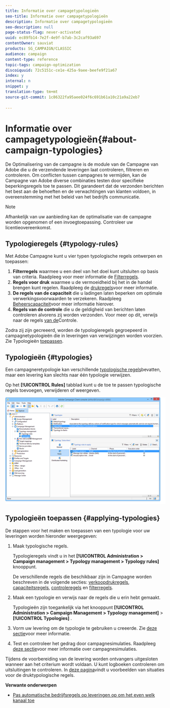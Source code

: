 ```yaml
---
title: Informatie over campagetypologieën
seo-title: Informatie over campagetypologieën
description: Informatie over campagetypologieën
seo-description: null
page-status-flag: never-activated
uuid: ec89fb14-7e2f-4e9f-b7ab-3c2caf93a697
contentOwner: sauviat
products: SG_CAMPAIGN/CLASSIC
audience: campaign
content-type: reference
topic-tags: campaign-optimization
discoiquuid: 72c5151c-ce1e-425a-9aee-beefe9f21a67
index: y
internal: n
snippet: y
translation-type: tm+mt
source-git-commit: 1c86322fa95aee024f6c691b61a10c21a9a22eb7

---
```



# Informatie over campagetypologieën{#about-campaign-typologies}

De Optimalisering van de campagne is de module van de Campagne van Adobe die u de verzendende leveringen laat controleren, filtreren en controleren. Om conflicten tussen campagnes te vermijden, kan de Campagne van Adobe diverse combinaties testen door specifieke beperkingsregels toe te passen. Dit garandeert dat de verzonden berichten het best aan de behoeften en de verwachtingen van klanten voldoen, in overeenstemming met het beleid van het bedrijfs communicatie.

>[!NOTE]
>
>Afhankelijk van uw aanbieding kan de optimalisatie van de campagne worden opgenomen of een invoegtoepassing. Controleer uw licentieovereenkomst.

## Typologieregels {#typology-rules}

Met Adobe Campagne kunt u vier typen typologische regels ontwerpen en toepassen:

1. **Filterregels** waarmee u een deel van het doel kunt uitsluiten op basis van criteria. Raadpleeg voor meer informatie de [Filterregels](../../campaign/using/filtering-rules.md).
1. **Regels voor druk** waarmee u de vermoeidheid bij het in de handel brengen kunt regelen. Raadpleeg de [drukregels](../../campaign/using/pressure-rules.md)voor meer informatie.
1. **De regels van de capaciteit** die u ladingen laten beperken om optimale verwerkingsvoorwaarden te verzekeren. Raadpleeg [Beheerscapaciteit](../../campaign/using/consistency-rules.md#controlling-capacity)voor meer informatie hierover.
1. **Regels van de controle** die u de geldigheid van berichten laten controleren alvorens zij worden verzonden. Voor meer op dit, verwijs naar de regels [van de](../../campaign/using/control-rules.md)Controle.

Zodra zij zijn gecreeerd, worden de typologieregels gegroepeerd in campagnetypologieën die in leveringen van verwijzingen worden voorzien. Zie Typologieën [toepassen](#applying-typologies).

## Typologieën {#typologies}

Een campagneretypologie kan verschillende [typologische regels](#typology-rules)bevatten, maar een levering kan slechts naar één typologie verwijzen.

Op het **[!UICONTROL Rules]** tabblad kunt u de toe te passen typologische regels toevoegen, verwijderen of weergeven.

![](assets/campaign_opt_rules_tab.png)

## Typologieën toepassen {#applying-typologies}

De stappen voor het maken en toepassen van een typologie voor uw leveringen worden hieronder weergegeven:

1. Maak typologische regels.

   Typologieregels vindt u in het **[!UICONTROL Administration > Campaign management > Typology management > Typology rules]** knooppunt.

   De verschillende regels die beschikbaar zijn in Campagne worden beschreven in de volgende secties: [verkoopdrukregels](../../campaign/using/pressure-rules.md), [capaciteitsregels](../../campaign/using/consistency-rules.md#controlling-capacity), [controleregels](../../campaign/using/control-rules.md) en [filterregels](../../campaign/using/filtering-rules.md).

1. Maak een typologie en verwijs naar de regels die u erin hebt gemaakt.

   Typologieën zijn toegankelijk via het knooppunt **[!UICONTROL Administration > Campaign Management > Typology management]** > **[!UICONTROL Typologies]** .

1. Vorm uw levering om de typologie te gebruiken u creeerde. Zie [deze sectie](../../campaign/using/applying-rules.md#applying-a-typology-to-a-delivery)voor meer informatie.
1. Test en controleer het gedrag door campagnesimulaties. Raadpleeg [deze sectie](../../campaign/using/campaign-simulations.md)voor meer informatie over campagnesimulaties.

Tijdens de voorbereiding van de levering worden ontvangers uitgesloten wanneer aan het criterium wordt voldaan. U kunt logboeken controleren om uitsluitingen te controleren. In [deze pagina](../../campaign/using/pressure-rules.md#use-cases-on-pressure-rules)vindt u voorbeelden van situaties voor de druktypologische regels.

**Verwante onderwerpen**

* [Pas automatische bedrijfsregels op leveringen op om het even welk kanaal toe](https://helpx.adobe.com/campaign/kb/simplifying-campaign-management-acc.html#Applyautomaticbusinessrulestodeliveriesonanychannel)